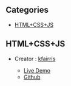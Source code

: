 ## Categories

- [HTML+CSS+JS](#HTML+CSS+JS)


## HTML+CSS+JS

- Creator : [kfairris](https://github.com/kfairris)

  - [Live Demo](https://kfairris.github.io/20200726-css-testimonial-slider/)
  - [Github](https://github.com/kfairris/20200726-css-testimonial-slider)
